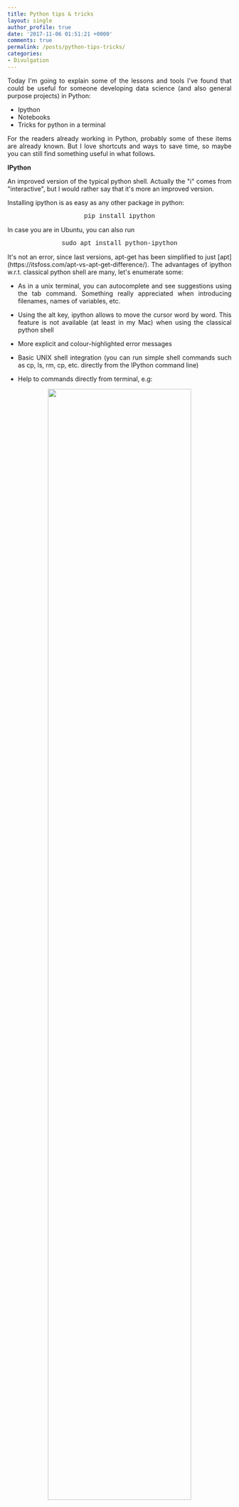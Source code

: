 ```yaml
---
title: Python tips & tricks
layout: single
author_profile: true
date: '2017-11-06 01:51:21 +0000'
comments: true
permalink: /posts/python-tips-tricks/
categories:
- Divulgation
---
```


<p style="text-align: justify;">Today I'm going to explain some of the lessons and tools I've found that could be useful for someone developing data science (and also general purpose projects) in Python:</p>

  * Ipython
  * Notebooks
  * Tricks for python in a terminal

<p style="text-align: justify;">For the readers already working in Python, probably some of these items are already known. But I love shortcuts and ways to save time, so maybe you can still find something useful in what follows.</p>

**IPython**

<p style="text-align: justify;">An improved version of the typical python shell. Actually the "i" comes from "interactive", but I would rather say that it's more an improved version.</p>

<p style="text-align: justify;">Installing ipython is as easy as any other package in python:</p>

<p style="text-align: center;">
  <span style="font-family: 'courier new', courier, monospace;">pip install ipython</span>
</p>

In case you are in Ubuntu, you can also run

<p style="text-align: center;">
  <span style="font-family: 'courier new', courier, monospace;">sudo apt install python-ipython</span>
</p>

<p style="text-align: justify;">It's not an error, since last versions, apt-get has been simplified to just [apt](https://itsfoss.com/apt-vs-apt-get-difference/). The advantages of ipython w.r.t. classical python shell are many, let's enumerate some:</p>

  * <p style="text-align: justify;">As in a unix terminal, you can autocomplete and see suggestions using the tab command. Something really appreciated when introducing filenames, names of variables, etc.</p>
  * <p style="text-align: justify;">Using the alt key, ipython allows to move the cursor word by word. This feature is not available (at least in my Mac) when using the classical python shell</p>
  * <p style="text-align: justify;">More explicit and colour-highlighted error messages</p>
  * <p style="text-align: justify;">Basic UNIX shell integration (you can run simple shell commands such as cp, ls, rm, cp, etc. directly from the IPython command line)</p>
  * <p style="text-align: justify;">Help to commands directly from terminal, e.g:</p>

  <div style="text-align: center">
    <img src="/content/2017/11/ipython_help.png" alt="" width="80%" />
  </div> <p> </p>

<span style="font-size: 12pt;"><strong>Profiles</strong></span>

<p style="text-align: justify;">Have you ever been programming in your favorite IDE and thought: "Is numpy/pandas accepting this? I'm gonna try in a terminal a toy example, just to be sure". Then you go to a terminal, write <span style="font-family: 'courier new', courier, monospace;">[i]python </span>and you have to write, for 334th time in a week, the famous:</p>

<p style="text-align: center;">
  <span style="font-family: 'courier new', courier, monospace;">import numpy as np<br /> import pandas as pd</span>
</p>

<p style="text-align: justify;">Isn't it possible to load them automatically? The answer is ipython profiles. So you can create a profile with your preferred libraries, and automatically import them from start. Step by step:</p>

  1. Create a profile with: <span style="font-family: 'courier new', courier, monospace;">ipython profile create name_profile<br /> </span>

  <div style="text-align: center">
    <img src="/content/2017/11/ipython_profile_test.png" alt="" width="80%" />
  </div> <p> </p>

2. Modify the profile config file, e.g. with vim (see image above for location), as follows:

<div style="text-align: center">
  <img src="/content/2017/11/ipython_profile_config.png" alt="" width="80%" />
</div> <p> </p>

3. Launch ipython using the profile with: <span style="font-family: 'courier new', courier, monospace;">ipython &#8211;profile=profile_name</span>.

<p style="text-align: justify;">You can see in the first image how pd and np are understood without the need of importing. Notice that WordPress render the double dash as one large dash, so in this case there is a double "-" before profile, and similar for other cases below.</p>

<p style="text-align: justify;">Ok, so once you have the profile created you can save the time to import those packages that you're always using at the cost of using <span style="font-family: 'courier new', courier, monospace;">&#8211;profile=profile_name</span> after ipython. Not bad&#8230; but can this be ever more simplified? There are two options:</p>

  1. Modify the default profile, found in the same directory as the profiles we create
  2. Create an alias, see last section in this post

**Notebooks**

<p style="text-align: justify;">Jupyter notebooks are really powerful environments where you can develop applications not only in Python, but also other programming languages such as R . They are a complete world, and I'm not gonna explain the entire list of features they have. See an example <a href="https://nbviewer.jupyter.org/github/marctorrellas/christmas_routes/blob/master/christmas_routes.ipynb">here</a>. As you can see they can be useful to present work to other people, but also to have a more dynamic environment where you can run just some pieces of the code, so standing as an intermediate player between the terminal an running code in IDEs.</p>

Installing the notebook feature is as easy as

<p style="text-align: center;">
  <span style="font-family: 'courier new', courier, monospace;">pip install jupyter</span>
</p>

and you can run it by

<p style="text-align: center;">
  <span style="font-family: 'courier new', courier, monospace;">jupyter notebook</span>
</p>

<p style="text-align: justify;">This will open a tab in your browser, and you'll be able to work in it. If you have conda installed, this same thing can be installed with</p>

<p style="text-align: center;">
  <span style="font-family: 'courier new', courier, monospace;">conda install notebook</span>
</p>

<p style="text-align: justify;">I love keyboard shortcuts (more in the next section), and notebooks have many. The ones I more often use are:</p>

  * intro (when a cell is selected): enter edit mode
  * esc (when editing a cell): exit edit mode
  * control+intro: execute current cell
  * shift+intro: execute current cell, and move to next cell
  * d twice: remove current cell
  * z: undo deletion
  * a/b: insert cell above/below
  * h: show help for other shortcuts

<p style="text-align: justify;">Another feature I like is notebook <a href="https://github.com/dunovank/jupyter-themes">themes</a>. Some of us don't like to code in a black on white schema (white background, black fonts) , though there is a lot of controversy about this. To be honest, before writing this post I always thought that it was healthier for my eyes, but it turns out that it depends on the environment light, and also everyone eyesight. In any case, if you feel better or at least the same with dark themes, you can do your bit and saving battery and energy, which is both good for your pocket and your planet. Instructions can be found at the link.</p>

 **Python in a terminal**

<p style="text-align: justify;">I highly recommend working in an Integrated Development Environment (IDE) to develop code and use Version Control System (VCS). My favorites are <a href="https://www.jetbrains.com/pycharm/">Pycharm</a> and <a href="http://rogerdudler.github.io/git-guide/">Git</a>, respectively. They are free, popular, and enough for almost any task. However, in some situations we prefer/have to work in a python shell. Here I give you some tips and tricks to improve your experience in that situation.</p>

<p style="text-align: justify;">The first resource I'm gonna share has worked for me in MacOS and Ubuntu, and I think it should do for all Unix-based systems as well. The idea is to save time when launching the python shell by the use of alias. To do so, edit the bash config file with</p>

<p style="text-align: center;">
  <span style="font-family: 'courier new', courier, monospace;">sudo vim ~/.bash_profile</span>
</p>

<p style="text-align: justify;">and introduce your own aliases. Depending on your <a href="https://www.cyberciti.biz/faq/ubuntu-linux-user-profile-bash-configuration/">system</a> you should edit the .bashrc file in the system location. Here some examples of aliases I currently use:</p>

<p style="text-align: center;">
  <span style="font-family: 'courier new', courier, monospace;">alias i=ipython<br /> alias id=ipython &#8211;profile=dscience</span><br /> <span style="font-family: 'courier new', courier, monospace; font-size: 10pt;">alias notebook="ipython notebook &#8211;notebook-dir=~/Dropbox/PycharmProjects/notebooks >/dev/null 2>&1 &"</span>
</p>

<p style="text-align: justify;">Remember that when editing the bash config files, you must source them, or close and open a new terminal to reload the config.</p>

These alias just create shortcuts to save time, e.g:

<div style="text-align: center">
  <img src="/content/2017/11/i_ipython.png" alt="" width="80%"/>
</div> <p> </p>

<p style="text-align: justify;">Specially interesting is the last one, with which you can automate the directory opened for notebooks, and also the terminal can still be used while the notebook is running. Notice however that if you close the terminal, the notebook system is gonna break down, so take care. Also take care when copying the command, you probably will have to rewrite the double quotes and also for some reason WordPress writes the double dash (-) as one, so it's: (double-dash)notebook(dash)dir. Apart from this, it should work both in Mac and Linux.</p>

<p style="text-align: justify;">Another interesting resource I want to share is using a better terminal client than the one natively provided. In Mac I use <a href="https://www.iterm2.com/features.html">iTerm2</a>, whereas in Ubuntu one might use <a href="https://apps.ubuntu.com/cat/applications/precise/terminator/">Terminator</a>. In addition to some better color scheme, the main advantage for me is that you can split the window in two terminals, and move from one to the other with control+tab. This is specially useful when building client-server applications, where you need two terminals at the same time.</p>

<p style="text-align: justify;">Finally, some shortcuts useful when running ipython in a unix terminal. I'm not gonna be rigorous with the terminology, just explain what they do in plain English:</p>

  * <p style="text-align: justify;">control+c: kills the current process. When you are in Python terminal, it's useful to delete the current line, so saving time specially if it's long.</p>
  * <p style="text-align: justify;">control+d: when pressed in Python terminal, you are asked to type yes or no to confirm exiting. The default is yes, so if you press intro the python shell ends. This saves you some (mili)seconds at the end of a week by pressing control+d+enter.</p>
  * <p style="text-align: justify;">control+z: send to sleep (background) current process. This can be useful if you want to try something in terminal without losing your workspace in Python. Or if you want to work with two different python environments at the same time, since typing Python will start a new and completely independent environment. To return to the last slept process, run <span style="font-family: 'courier new', courier, monospace;">fg</span> (foreground). A list of the current processes in a terminal can be obtained by running <span style="font-family: 'courier new', courier, monospace;">jobs</span>. More info about this <a href="http://www.thegeekstuff.com/2010/05/unix-background-job/">here</a>.</p>
  * <p style="text-align: justify;">I love using _home_ and _end_ buttons, but in my Mac I don't have them, and first days I was really disappointed. In some applications, such as in the browser, you can move cursor to beginning and end of line by pressing cmd+left/right cursor, but it doesn't work in the terminal. In such a case, the default shortcut is control+a and control+e. This works for the ipython shell as well.</p>

 **Conclusion**

<p style="text-align: justify;">Today we have reviewed some tips and tricks for working with Python in a more agile way.  There are many many other things that I could recommend, but they'll probably be matter of future posts. Mainly, we have reviewed the usefulness of ipython as a better interface to run python commands rather than the classical shell; notebooks as an innovate way of working and presenting work with Python; and finally some tips and tricks for using Python and related tools in a terminal.</p>

<p style="text-align: justify;">I hope you enjoy this post and found something useful in it.None of the tools presented here are strictly necessary, but they make our life easier 🙂</p>

<p style="text-align: justify;">As always, any recommendation, suggestion or improvement, please welcome. Thanks for reading!</p>
